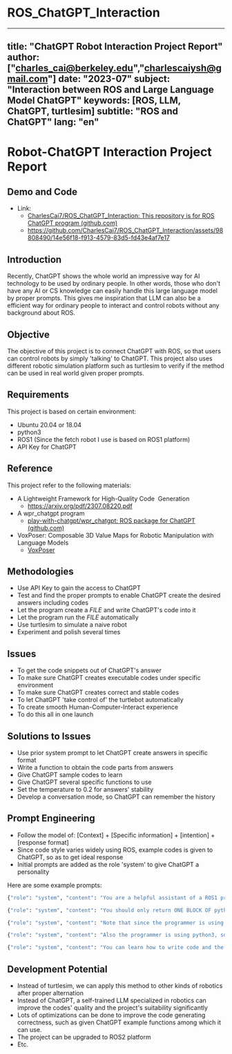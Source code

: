 # ROS_ChatGPT_Interaction
---
title: "ChatGPT Robot Interaction Project Report"
author: ["charles_cai@berkeley.edu","charlescaiysh@gmail.com"]
date: "2023-07"
subject: "Interaction between ROS and Large Language Model ChatGPT"
keywords: [ROS, LLM, ChatGPT, turtlesim]
subtitle: "ROS and ChatGPT"
lang: "en"
---
# Robot-ChatGPT Interaction Project Report


## Demo and Code

- Link: 
	- [CharlesCai7/ROS_ChatGPT_Interaction: This repository is for ROS ChatGPT program (github.com)](https://github.com/CharlesCai7/ROS_ChatGPT_Interaction)
	- https://github.com/CharlesCai7/ROS_ChatGPT_Interaction/assets/98808490/14e56f18-f913-4579-83d5-fd43e4af7e17


## Introduction

Recently, ChatGPT shows the whole world an impressive way for AI technology to be used by ordinary people. In other words, those who don't have any AI or CS knowledge can easily handle this large language model by proper prompts. This gives me inspiration that LLM can also be a efficient way for ordinary people to interact and control robots without any background about ROS. 


## Objective

The objective of this project is to connect ChatGPT with ROS, so that users can control robots by simply 'talking' to ChatGPT. This project also uses different robotic simulation platform such as turtlesim to verify if the method can be used in real world given proper prompts.


## Requirements

This project is based on certain environment:

- Ubuntu 20.04 or 18.04
- python3
- ROS1 (Since the fetch robot I use is based on ROS1 platform)
- API Key for ChatGPT


## Reference

This project refer to the following materials:

 - A Lightweight Framework for High-Quality Code  Generation
	 - https://arxiv.org/pdf/2307.08220.pdf
 - A wpr_chatgpt program
	 - [play-with-chatgpt/wpr_chatgpt: ROS package for ChatGPT (github.com)](https://github.com/play-with-chatgpt/wpr_chatgpt)
 - VoxPoser: Composable 3D Value Maps for Robotic Manipulation with Language Models
	 - [VoxPoser](https://voxposer.github.io/#:~:text=VoxPoser%20extracts%20affordances%20and%20constraints%20from%20large%20language,to%20zero-shot%20synthesize%20trajectories%20for%20everyday%20manipulation%20tasks.)


## Methodologies

- Use API Key to gain the access to ChatGPT
- Test and find the proper prompts to enable ChatGPT create the desired answers including codes
- Let the program create a *FILE* and write ChatGPT's code into it
- Let the program run the *FILE* automatically
- Use turtlesim to simulate a naive robot
- Experiment and polish several times


## Issues

- To get the code snippets out of ChatGPT's answer
- To make sure ChatGPT creates executable codes under specific environment
- To make sure ChatGPT creates correct and stable codes
- To let ChatGPT 'take control of' the turtlebot automatically
- To create smooth Human-Computer-Interact experience
- To do this all in one launch


## Solutions to Issues 

- Use prior system prompt to let ChatGPT create answers in specific format
- Write a function to obtain the code parts from answers
- Give ChatGPT sample codes to learn
- Give ChatGPT several specific functions to use
- Set the temperature to 0.2 for answers' stability
- Develop a conversation mode, so ChatGPT can remember the history

## Prompt Engineering

- Follow the model of: \[Context] + \[Specific information] + \[intention] + \[response format]
- Since code style varies widely using ROS, example codes is given to ChatGPT, so as to get ideal response
- Initial prompts are added as the role 'system' to give ChatGPT a personality

Here are some example prompts:
```python
{"role": "system", "content": "You are a helpful assistant of a ROS1 programmer using python3. You're now helping the programmer to control turtlesim to draw a shape according to the programmer's command."},

{"role": "system", "content": "You should only return ONE BLOCK OF python3 code snippets to the programmer. I repeat, only the code, nothing else."},

{"role": "system", "content": "Note that since the programmer is using ROS1, you should only provide ROS1 related code snippets."},

{"role": "system", "content": "Also the programmer is using python3, so you should only provide python3 code snippets, and you should add shibang #!/usr/bin/env python3 in the beginning of the code snippet."},

{"role": "system", "content": "You can learn how to write code and the programmer's code style accoring to the following sample code, note that the sample code enable the turtlesim to draw a square, so you can learn to draw every other shapes with proper modifications:" + turtlesim_learning_code}
```



## Development Potential

- Instead of turtlesim, we can apply this method to other kinds of robotics after proper alternation
- Instead of ChatGPT, a self-trained LLM specialized in robotics can improve the codes' quality and the project's suitability significantly
- Lots of optimizations can be done to improve the code generating correctness, such as given ChatGPT example functions among which it can use.
- The project can be upgraded to ROS2 platform
- Etc.






